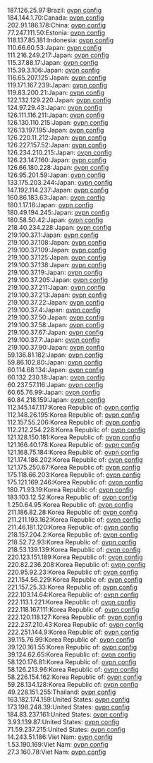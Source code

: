 187.126.25.97:Brazil: [ovpn config](vpn/187_126_25_97.ovpn)  
184.144.1.70:Canada: [ovpn config](vpn/184_144_1_70.ovpn)  
202.91.186.178:China: [ovpn config](vpn/202_91_186_178.ovpn)  
77.247.111.50:Estonia: [ovpn config](vpn/77_247_111_50.ovpn)  
118.137.85.181:Indonesia: [ovpn config](vpn/118_137_85_181.ovpn)  
110.66.60.53:Japan: [ovpn config](vpn/110_66_60_53.ovpn)  
111.216.249.217:Japan: [ovpn config](vpn/111_216_249_217.ovpn)  
115.37.88.17:Japan: [ovpn config](vpn/115_37_88_17.ovpn)  
115.39.3.106:Japan: [ovpn config](vpn/115_39_3_106.ovpn)  
116.65.207.125:Japan: [ovpn config](vpn/116_65_207_125.ovpn)  
119.171.167.239:Japan: [ovpn config](vpn/119_171_167_239.ovpn)  
119.83.200.21:Japan: [ovpn config](vpn/119_83_200_21.ovpn)  
122.132.129.220:Japan: [ovpn config](vpn/122_132_129_220.ovpn)  
124.97.29.43:Japan: [ovpn config](vpn/124_97_29_43.ovpn)  
126.111.116.211:Japan: [ovpn config](vpn/126_111_116_211.ovpn)  
126.130.110.215:Japan: [ovpn config](vpn/126_130_110_215.ovpn)  
126.13.197.195:Japan: [ovpn config](vpn/126_13_197_195.ovpn)  
126.220.11.212:Japan: [ovpn config](vpn/126_220_11_212.ovpn)  
126.227.157.52:Japan: [ovpn config](vpn/126_227_157_52.ovpn)  
126.234.210.215:Japan: [ovpn config](vpn/126_234_210_215.ovpn)  
126.23.147.160:Japan: [ovpn config](vpn/126_23_147_160.ovpn)  
126.66.180.228:Japan: [ovpn config](vpn/126_66_180_228.ovpn)  
126.95.201.59:Japan: [ovpn config](vpn/126_95_201_59.ovpn)  
133.175.203.244:Japan: [ovpn config](vpn/133_175_203_244.ovpn)  
147.192.114.237:Japan: [ovpn config](vpn/147_192_114_237.ovpn)  
160.86.183.63:Japan: [ovpn config](vpn/160_86_183_63.ovpn)  
180.1.17.18:Japan: [ovpn config](vpn/180_1_17_18.ovpn)  
180.49.194.245:Japan: [ovpn config](vpn/180_49_194_245.ovpn)  
180.58.50.42:Japan: [ovpn config](vpn/180_58_50_42.ovpn)  
218.40.234.228:Japan: [ovpn config](vpn/218_40_234_228.ovpn)  
219.100.37.1:Japan: [ovpn config](vpn/219_100_37_1.ovpn)  
219.100.37.108:Japan: [ovpn config](vpn/219_100_37_108.ovpn)  
219.100.37.109:Japan: [ovpn config](vpn/219_100_37_109.ovpn)  
219.100.37.125:Japan: [ovpn config](vpn/219_100_37_125.ovpn)  
219.100.37.138:Japan: [ovpn config](vpn/219_100_37_138.ovpn)  
219.100.37.19:Japan: [ovpn config](vpn/219_100_37_19.ovpn)  
219.100.37.205:Japan: [ovpn config](vpn/219_100_37_205.ovpn)  
219.100.37.211:Japan: [ovpn config](vpn/219_100_37_211.ovpn)  
219.100.37.213:Japan: [ovpn config](vpn/219_100_37_213.ovpn)  
219.100.37.22:Japan: [ovpn config](vpn/219_100_37_22.ovpn)  
219.100.37.4:Japan: [ovpn config](vpn/219_100_37_4.ovpn)  
219.100.37.50:Japan: [ovpn config](vpn/219_100_37_50.ovpn)  
219.100.37.58:Japan: [ovpn config](vpn/219_100_37_58.ovpn)  
219.100.37.67:Japan: [ovpn config](vpn/219_100_37_67.ovpn)  
219.100.37.7:Japan: [ovpn config](vpn/219_100_37_7.ovpn)  
219.100.37.90:Japan: [ovpn config](vpn/219_100_37_90.ovpn)  
59.136.81.182:Japan: [ovpn config](vpn/59_136_81_182.ovpn)  
59.86.102.80:Japan: [ovpn config](vpn/59_86_102_80.ovpn)  
60.114.68.134:Japan: [ovpn config](vpn/60_114_68_134.ovpn)  
60.132.230.18:Japan: [ovpn config](vpn/60_132_230_18.ovpn)  
60.237.57.116:Japan: [ovpn config](vpn/60_237_57_116.ovpn)  
60.65.76.99:Japan: [ovpn config](vpn/60_65_76_99.ovpn)  
60.84.218.159:Japan: [ovpn config](vpn/60_84_218_159.ovpn)  
112.145.147.117:Korea Republic of: [ovpn config](vpn/112_145_147_117.ovpn)  
112.148.26.195:Korea Republic of: [ovpn config](vpn/112_148_26_195.ovpn)  
112.157.55.206:Korea Republic of: [ovpn config](vpn/112_157_55_206.ovpn)  
112.212.254.228:Korea Republic of: [ovpn config](vpn/112_212_254_228.ovpn)  
121.128.150.181:Korea Republic of: [ovpn config](vpn/121_128_150_181.ovpn)  
121.166.40.178:Korea Republic of: [ovpn config](vpn/121_166_40_178.ovpn)  
121.168.75.184:Korea Republic of: [ovpn config](vpn/121_168_75_184.ovpn)  
121.174.186.202:Korea Republic of: [ovpn config](vpn/121_174_186_202.ovpn)  
121.175.250.67:Korea Republic of: [ovpn config](vpn/121_175_250_67.ovpn)  
175.118.66.203:Korea Republic of: [ovpn config](vpn/175_118_66_203.ovpn)  
175.121.169.246:Korea Republic of: [ovpn config](vpn/175_121_169_246.ovpn)  
180.71.93.19:Korea Republic of: [ovpn config](vpn/180_71_93_19.ovpn)  
183.103.12.52:Korea Republic of: [ovpn config](vpn/183_103_12_52.ovpn)  
1.250.64.95:Korea Republic of: [ovpn config](vpn/1_250_64_95.ovpn)  
211.186.82.28:Korea Republic of: [ovpn config](vpn/211_186_82_28.ovpn)  
211.211.193.162:Korea Republic of: [ovpn config](vpn/211_211_193_162.ovpn)  
211.46.181.120:Korea Republic of: [ovpn config](vpn/211_46_181_120.ovpn)  
218.157.204.2:Korea Republic of: [ovpn config](vpn/218_157_204_2.ovpn)  
218.52.72.93:Korea Republic of: [ovpn config](vpn/218_52_72_93.ovpn)  
218.53.139.139:Korea Republic of: [ovpn config](vpn/218_53_139_139.ovpn)  
220.123.151.189:Korea Republic of: [ovpn config](vpn/220_123_151_189.ovpn)  
220.82.236.208:Korea Republic of: [ovpn config](vpn/220_82_236_208.ovpn)  
220.95.92.23:Korea Republic of: [ovpn config](vpn/220_95_92_23.ovpn)  
221.154.56.229:Korea Republic of: [ovpn config](vpn/221_154_56_229.ovpn)  
221.157.25.33:Korea Republic of: [ovpn config](vpn/221_157_25_33.ovpn)  
222.103.14.64:Korea Republic of: [ovpn config](vpn/222_103_14_64.ovpn)  
222.113.1.221:Korea Republic of: [ovpn config](vpn/222_113_1_221.ovpn)  
222.118.167.111:Korea Republic of: [ovpn config](vpn/222_118_167_111.ovpn)  
222.120.118.127:Korea Republic of: [ovpn config](vpn/222_120_118_127.ovpn)  
222.237.210.43:Korea Republic of: [ovpn config](vpn/222_237_210_43.ovpn)  
222.251.144.9:Korea Republic of: [ovpn config](vpn/222_251_144_9.ovpn)  
39.115.76.99:Korea Republic of: [ovpn config](vpn/39_115_76_99.ovpn)  
39.120.161.55:Korea Republic of: [ovpn config](vpn/39_120_161_55.ovpn)  
39.124.62.65:Korea Republic of: [ovpn config](vpn/39_124_62_65.ovpn)  
58.120.176.81:Korea Republic of: [ovpn config](vpn/58_120_176_81.ovpn)  
58.126.213.96:Korea Republic of: [ovpn config](vpn/58_126_213_96.ovpn)  
58.226.154.162:Korea Republic of: [ovpn config](vpn/58_226_154_162.ovpn)  
59.28.134.128:Korea Republic of: [ovpn config](vpn/59_28_134_128.ovpn)  
49.228.151.255:Thailand: [ovpn config](vpn/49_228_151_255.ovpn)  
163.182.174.159:United States: [ovpn config](vpn/163_182_174_159.ovpn)  
173.198.248.39:United States: [ovpn config](vpn/173_198_248_39.ovpn)  
184.83.237.161:United States: [ovpn config](vpn/184_83_237_161.ovpn)  
3.93.139.87:United States: [ovpn config](vpn/3_93_139_87.ovpn)  
71.59.237.215:United States: [ovpn config](vpn/71_59_237_215.ovpn)  
14.243.51.186:Viet Nam: [ovpn config](vpn/14_243_51_186.ovpn)  
1.53.190.169:Viet Nam: [ovpn config](vpn/1_53_190_169.ovpn)  
27.3.160.78:Viet Nam: [ovpn config](vpn/27_3_160_78.ovpn)  
